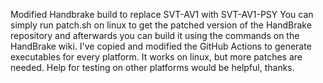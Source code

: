 Modified Handbrake build to replace SVT-AV1 with SVT-AV1-PSY
You can simply run patch.sh on linux to get the patched version of the HandBrake repository and afterwards you can build it using the commands on the HandBrake wiki.
I've copied and modified the GitHub Actions to generate executables for every platform. It works on linux, but more patches are needed. Help for testing on other platforms would be helpful, thanks.
